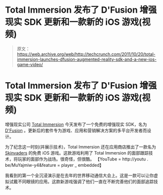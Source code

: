 # Total Immersion 发布了 D'Fusion 增强现实 SDK 更新和一款新的 iOS 游戏(视频)

> 原文：<https://web.archive.org/web/http://techcrunch.com/2011/10/20/total-immersion-launches-dfusion-augmented-reality-sdk-and-a-new-ios-game-video/>

# Total Immersion 发布了 D'Fusion 增强现实 SDK 更新和一款新的 iOS 游戏(视频)

增强现实公司 [Total Immersion](https://web.archive.org/web/20230203092116/http://www.t-immersion.com/) 今天发布了一个免费的增强现实 SDK，名为 [D'Fusion](https://web.archive.org/web/20230203092116/https://community.t-immersion.com/) 。更新后的套件专为游戏、应用和营销解决方案的多平台开发者而设计。

为了纪念这一时刻(并展示技术)，Total Immersion 还在应用商店推出了一款名为 [Skinvaders](https://web.archive.org/web/20230203092116/http://itunes.apple.com/gb/app/skinvaders/id447950387?mt=8) 的免费 iOS 游戏。这款游戏利用了 Total Immersion 的面部跟踪技术，将玩家的面部作为战场。很奇怪，但很酷。
【YouTube = http://youtu . be/MuYajmiw-y4&feature = player _ embedded】

我看到的第一个全沉浸演示是在去年的世界移动通信大会上。这是一款可以让你虚拟试戴不同眼镜的应用。这款新游戏强调了他们一直在不断完善他们的面部追踪技术。